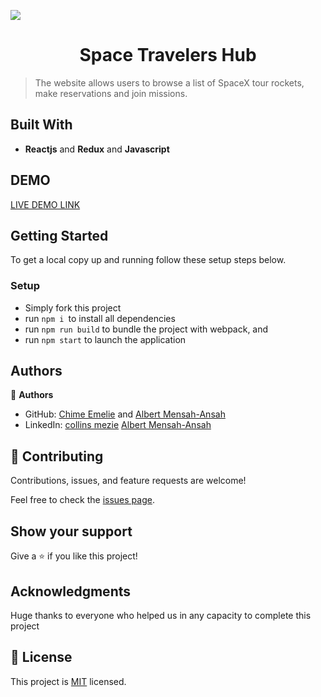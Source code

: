 ![](https://img.shields.io/badge/Microverse-blueviolet)


<h1 align="center"> Space Travelers Hub </h1>

> The website allows users to browse a list of SpaceX tour rockets, make reservations and join  missions.


## Built With

- **Reactjs** and **Redux** and **Javascript**

## DEMO

[LIVE DEMO LINK](https://collinsmezie.github.io/Meals-API-WebApp/)

## Getting Started

To get a local copy up and running follow these setup steps below.

### Setup

- Simply fork this project
- run `npm i `to install all dependencies
- run `npm run build` to bundle the project with webpack, and
- run `npm start` to launch the application

## Authors

👤 **Authors**

- GitHub: [Chime Emelie](https://github.com/collinsmezie) and [Albert Mensah-Ansah](https://github.com/sabetech)
- LinkedIn: [collins mezie](https://www.linkedin.com/in/collinsmezie/) [Albert Mensah-Ansah](https://www.linkedin.com/in/albert-mensah-ansah/)

## 🤝 Contributing

Contributions, issues, and feature requests are welcome!

Feel free to check the [issues page](https://github.com/collinsmezie/space-travellers-react/issues).

## Show your support

Give a ⭐️ if you like this project!

## Acknowledgments

Huge thanks to everyone who helped us in any capacity to complete this project

## 📝 License

This project is [MIT](https://opensource.org/licenses/MIT) licensed.
